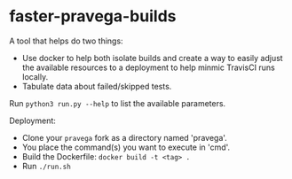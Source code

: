 # faster-pravega-builds

A tool that helps do two things:
* Use docker to help both isolate builds and create a way to easily adjust the available resources to a deployment to help minmic TravisCI runs locally.
* Tabulate data about failed/skipped tests.

Run `python3 run.py --help` to list the available parameters. 

Deployment:

* Clone your `pravega` fork as a directory named 'pravega'.
* You place the command(s) you want to execute in 'cmd'.
* Build the Dockerfile: `docker build -t <tag> .`
* Run `./run.sh`
